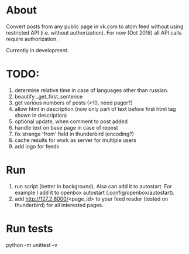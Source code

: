 # About
Convert posts from any public page in vk.com to atom feed without using restricted API (i.e. without authorization).
For now (Oct 2018) all API calls require authorization.

Currently in development.


# TODO:
1. determine relative time in case of languages other than russian.
1. beautify _get_first_sentence
1. get various numbers of posts (>10, need pager?)
1. allow html in description (now only part of text before first html tag shown in description)
1. optional update, when comment to post added
1. handle text on base page in case of repost
1. fix strange 'from' field in thunderbird (encoding?)
1. cache results for work as server for multiple users
1. add logo for feeds

# Run
1. run script (better in background). Alsa can add it to autostart. For example I add it to openbox autostart (.config/openbox/autostart).
1. add http://127.2:8000/<page_id> to your feed reader (tested on thunderbird) for all interested pages.

# Run tests
python -m unittest -v
